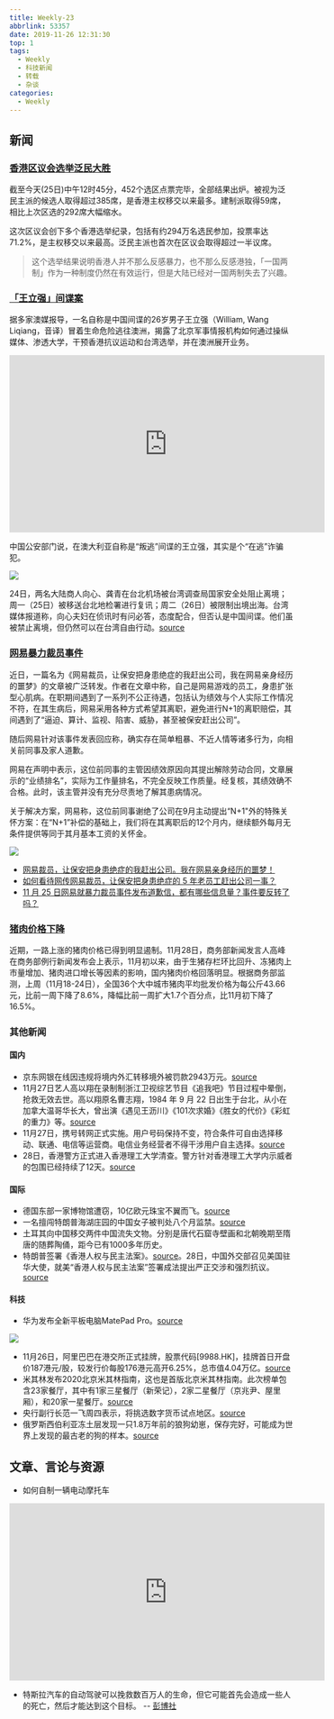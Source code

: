 ```yaml
---
title: Weekly-23
abbrlink: 53357
date: 2019-11-26 12:31:30
top: 1
tags:
  - Weekly
  - 科技新闻
  - 转载
  - 杂谈
categories:
  - Weekly
---
```


## 新闻

### [香港区议会选举泛民大胜](http://www.bbc.com/zhongwen/simp/chinese-news-50541443)

截至今天(25日)中午12时45分，452个选区点票完毕，全部结果出炉。被视为泛民主派的候选人取得超过385席，是香港主权移交以来最多。建制派取得59席，相比上次区选的292席大幅缩水。

这次区议会创下多个香港选举纪录，包括有约294万名选民参加，投票率达71.2%，是主权移交以来最高。泛民主派也首次在区议会取得超过一半议席。

> 这个选举结果说明香港人并不那么反感暴力，也不那么反感港独，「一国两制」作为一种制度仍然在有效运行，但是大陆已经对一国两制失去了兴趣。

### [「王立强」间谍案](http://www.bbc.com/zhongwen/simp/chinese-news-50528735)

据多家澳媒报导，一名自称是中国间谍的26岁男子王立强（William, Wang Liqiang，音译）冒着生命危险逃往澳洲，揭露了北京军事情报机构如何通过操纵媒体、渗透大学，干预香港抗议运动和台湾选举，并在澳洲展开业务。

<iframe width="560" height="315" src="https://www.youtube.com/embed/zdR-I35Ladk" frameborder="0" allow="accelerometer; autoplay; encrypted-media; gyroscope; picture-in-picture" allowfullscreen></iframe>

中国公安部门说，在澳大利亚自称是“叛逃”间谍的王立强，其实是个“在逃”诈骗犯。

![](https://imgs.codewoody.com/uploads/big/13ffaae2ff5af350b03098d1c672bf1c.jpg)

24日，两名大陆商人向心、龚青在台北机场被台湾调查局国家安全处阻止离境；周一（25日）被移送台北地检署进行复讯；周二（26日）被限制出境出海。台湾媒体报道称，向心夫妇在侦讯时有问必答，态度配合，但否认是中国间谍。他们虽被禁止离境，但仍然可以在台湾自由行动。[source](https://www.bbc.com/zhongwen/simp/chinese-news-50559956)

### [网易暴力裁员事件](https://www.williamlong.info/archives/5898.html)

近日，一篇名为《网易裁员，让保安把身患绝症的我赶出公司，我在网易亲身经历的噩梦》的文章被广泛转发。作者在文章中称，自己是网易游戏的员工，身患扩张型心肌病。在职期间遇到了一系列不公正待遇，包括认为绩效与个人实际工作情况不符，在其生病后，网易采用各种方式希望其离职，避免进行N+1的离职赔偿，其间遇到了“逼迫、算计、监视、陷害、威胁，甚至被保安赶出公司”。

随后网易针对该事件发表回应称，确实存在简单粗暴、不近人情等诸多行为，向相关前同事及家人道歉。

网易在声明中表示，这位前同事的主管因绩效原因向其提出解除劳动合同，文章展示的“业绩排名”，实际为工作量排名，不完全反映工作质量。经复核，其绩效确不合格。此时，该主管并没有充分尽责地了解其患病情况。

关于解决方案，网易称，这位前同事谢绝了公司在9月主动提出“N+1"外的特殊关怀方案：在“N+1”补偿的基础上，我们将在其离职后的12个月内，继续额外每月无条件提供等同于其月基本工资的关怀金。

![](https://imgs.codewoody.com/uploads/big/81f6d5f478d8464bee4c65e212cd0db9.jpg)

- [网易裁员，让保安把身患绝症的我赶出公司。我在网易亲身经历的噩梦！](https://zhuanlan.zhihu.com/p/93349725)
- [如何看待网传网易裁员，让保安把身患绝症的 5 年老员工赶出公司一事？](https://www.zhihu.com/question/357459810)
- [11 月 25 日网易就暴力裁员事件发布道歉信，都有哪些信息量？事件要反转了吗？](https://www.zhihu.com/question/357634573)

### [猪肉价格下降](http://www.bjnews.com.cn/finance/2019/11/28/655579.html)

近期，一路上涨的猪肉价格已得到明显遏制。11月28日，商务部新闻发言人高峰在商务部例行新闻发布会上表示，11月初以来，由于生猪存栏环比回升、冻猪肉上市量增加、猪肉进口增长等因素的影响，国内猪肉价格回落明显。根据商务部监测，上周（11月18-24日），全国36个大中城市猪肉平均批发价格为每公斤43.66元，比前一周下降了8.6%，降幅比前一周扩大1.7个百分点，比11月初下降了16.5%。

### 其他新闻

#### 国内

- 京东网银在线因违规将境内外汇转移境外被罚款2943万元。[source](https://www.zhihu.com/question/357914185)
- 11月27日艺人高以翔在录制制浙江卫视综艺节目《追我吧》节目过程中晕倒，抢救无效去世。高以翔原名曹志翔，1984 年 9 月 22 日出生于台北，从小在加拿大温哥华长大，曾出演《遇见王沥川》《101次求婚》《胜女的代价》《彩虹的重力》等。[source](https://www.zhihu.com/pin/1182999661471768576)
- 11月27日，携号转网正式实施。用户号码保持不变，符合条件可自由选择移动、联通、电信等运营商。电信业务经营者不得干涉用户自主选择。[source](https://www.zhihu.com/question/357997206)
- 28日，香港警方正式进入香港理工大学清查。警方针对香港理工大学内示威者的包围已经持续了12天。[source](https://www.dw.com/zh/香港警察进入理工大学清查/a-51448127?maca=chi-rss-chi-all-1127-rdf)

#### 国际

- 德国东部一家博物馆遭窃，10亿欧元珠宝不翼而飞。[source](https://cn.reuters.com/article/german-museum-jewels-stolen-1125-mon-idCNKBS1Y006V?feedType=RSS&feedName=CNTopGenNews)
- 一名擅闯特朗普海湖庄园的中国女子被判处八个月监禁。[source](https://cn.reuters.com/article/usa-trump-maralago-chinese-1125-mon-idCNKBS1Y002Y?feedType=RSS&feedName=CNTopGenNews)
- 土耳其向中国移交两件中国流失文物。分别是唐代石窟寺壁画和北朝晚期至隋唐的随葬陶俑，距今已有1000多年历史。
- 特朗普签署《香港人权与民主法案》。[source](http://www.bbc.com/zhongwen/simp/world-50582258)。28日，中国外交部召见美国驻华大使，就美“香港人权与民主法案”签署成法提出严正交涉和强烈抗议。[source](https://cn.reuters.com/article/china-summons-usa-ambassador-128-thur-idCNKBS1Y20D6?feedType=RSS&feedName=CNTopGenNews)

#### 科技

- 华为发布全新平板电脑MatePad Pro。[source](https://www.ifanr.com/1285146?utm_source=rss&utm_medium=rss&utm_campaign=)

![](https://imgs.codewoody.com/uploads/big/00e97702559ae48de3d8f469a742c995.jpeg)

- 11月26日，阿里巴巴在港交所正式挂牌，股票代码[9988.HK]，挂牌首日开盘价187港元/股，较发行价每股176港元高开6.25%，总市值4.04万亿。[source](http://www.lieyunwang.com/archives/461082)
- 米其林发布2020北京米其林指南，这也是首版北京米其林指南。此次榜单包含23家餐厅，其中有1家三星餐厅（新荣记），2家二星餐厅（京兆尹、屋里厢），和20家一星餐厅。[source](http://www.huxiu.com/article/328557.html?f=wangzhan)
- 央行副行长范一飞周四表示，将挑选数字货币试点地区。[source](http://finance.eastmoney.com/a/201911281306636762.html)
- 俄罗斯西伯利亚冻土层发现一只1.8万年前的狼狗幼崽，保存完好，可能成为世界上发现的最古老的狗的样本。[source](http://www.bbc.com/zhongwen/simp/world-50592711)

## 文章、言论与资源

- 如何自制一辆电动摩托车

<iframe width="560" height="315" src="https://www.youtube.com/embed/UD3KymY86z8" frameborder="0" allow="accelerometer; autoplay; encrypted-media; gyroscope; picture-in-picture" allowfullscreen></iframe>

- 特斯拉汽车的自动驾驶可以挽救数百万人的生命，但它可能首先会造成一些人的死亡，然后才能达到这个目标。 -- [彭博社](https://www.bloomberg.com/news/features/2019-10-09/tesla-s-autopilot-could-save-the-lives-of-millions-but-it-will-kill-some-people-first?srnd=businessweek-v2)